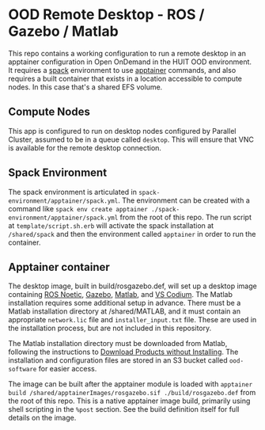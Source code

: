 # OOD Remote Desktop - ROS / Gazebo / Matlab

This repo contains a working configuration to run a remote desktop in an apptainer configuration in Open OnDemand in the HUIT OOD environment. It requires a [spack](https://spack.io/) environment to use [apptainer](https://apptainer.org/) commands, and also requires a built container that exists in a location accessible to compute nodes. In this case that's a shared EFS volume.

## Compute Nodes

This app is configured to run on desktop nodes configured by Parallel Cluster, assumed to be in a queue called `desktop`. This will ensure that VNC is available for the remote desktop connection. 

## Spack Environment

The spack environment is articulated in `spack-environment/apptainer/spack.yml`. The environment can be created with a command like `spack env create apptainer ./spack-environment/apptainer/spack.yml` from the root of this repo. The run script at `template/script.sh.erb` will activate the spack installation at `/shared/spack` and then the environment called `apptainer` in order to run the container.

## Apptainer container

The desktop image, built in build/rosgazebo.def, will set up a desktop image containing [ROS Noetic](https://www.ros.org/), [Gazebo](https://gazebosim.org/home), [Matlab](https://matlab.com), and [VS Codium](https://vscodium.com/). The Matlab installation requires some additional setup in advance. There must be a Matlab installation directory at /shared/MATLAB, and it must contain an appropriate `network.lic` file and `installer_input.txt` file. These are used in the installation process, but are not included in this repository.

The Matlab installation directory must be downloaded from Matlab, following the instructions to [Download Products without Installing](https://www.mathworks.com/help/install/ug/download-without-installing.html). The installation and configuration files are stored in an S3 bucket called `ood-software` for easier access.

The image can be built after the apptainer module is loaded with `apptainer build /shared/apptainerImages/rosgazebo.sif ./build/rosgazebo.def` from the root of this repo. This is a native apptainer image build, primarily using shell scripting in the `%post` section. See the build definition itself for full details on the image.
